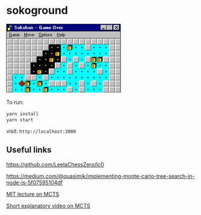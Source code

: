 # sokoground

![Classic Sokoban](https://github.com/eguneys/sokoground/blob/master/assets/soko.gif)


To run:

    yarn install
    yarn start

visit: `http://localhost:3000`

## Useful links

https://github.com/LeelaChessZero/lc0

https://medium.com/@quasimik/implementing-monte-carlo-tree-search-in-node-js-5f07595104df

[MIT lecture on MCTS](https://www.youtube.com/watch?v=xmImNoDc9Z4)

[Short explanatory video on MCTS](https://www.youtube.com/watch?v=NjeYgIbPMmg)
